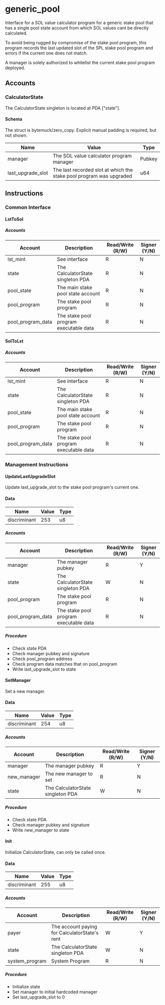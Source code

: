 # generic_pool

Interface for a SOL value calculator program for a generic stake pool that has a single pool state account from which SOL values cant be directly calculated.

To avoid being rugged by compromise of the stake pool program, this program records the last updated slot of the SPL stake pool program and errors if the current one does not match.

A manager is solely authorized to whitelist the current stake pool program deployed.

## Accounts

### CalculatorState

The CalculatorState singleton is located at PDA ["state"].

#### Schema

The struct is bytemuck/zero_copy. Explicit manual padding is required, but not shown.

| Name              | Value                                                               | Type   |
| ----------------- | ------------------------------------------------------------------- | ------ |
| manager           | The SOL value calculator program manager                            | Pubkey |
| last_upgrade_slot | The last recorded slot at which the stake pool program was upgraded | u64    |

## Instructions

### Common Interface

#### LstToSol

##### Accounts

| Account           | Description                            | Read/Write (R/W) | Signer (Y/N) |
| ----------------- | -------------------------------------- | ---------------- | ------------ |
| lst_mint          | See interface                          | R                | N            |
| state             | The CalculatorState singleton PDA      | R                | N            |
| pool_state        | The main stake pool state account      | R                | N            |
| pool_program      | The stake pool program                 | R                | N            |
| pool_program_data | The stake pool program executable data | R                | N            |

#### SolToLst

##### Accounts

| Account           | Description                            | Read/Write (R/W) | Signer (Y/N) |
| ----------------- | -------------------------------------- | ---------------- | ------------ |
| lst_mint          | See interface                          | R                | N            |
| state             | The CalculatorState singleton PDA      | R                | N            |
| pool_state        | The main stake pool state account      | R                | N            |
| pool_program      | The stake pool program                 | R                | N            |
| pool_program_data | The stake pool program executable data | R                | N            |

### Management Instructions

#### UpdateLastUpgradeSlot

Update last_upgrade_slot to the stake pool program's current one.

#### Data

| Name         | Value | Type |
| ------------ | ----- | ---- |
| discriminant | 253   | u8   |

##### Accounts

| Account           | Description                            | Read/Write (R/W) | Signer (Y/N) |
| ----------------- | -------------------------------------- | ---------------- | ------------ |
| manager           | The manager pubkey                     | R                | Y            |
| state             | The CalculatorState singleton PDA      | W                | N            |
| pool_program      | The stake pool program                 | R                | N            |
| pool_program_data | The stake pool program executable data | R                | N            |

##### Procedure

- Check state PDA
- Check manager pubkey and signature
- Check pool_program address
- Check program data matches that on pool_program
- Write last_upgrade_slot to state

#### SetManager

Set a new manager.

#### Data

| Name         | Value | Type |
| ------------ | ----- | ---- |
| discriminant | 254   | u8   |

##### Accounts

| Account     | Description                       | Read/Write (R/W) | Signer (Y/N) |
| ----------- | --------------------------------- | ---------------- | ------------ |
| manager     | The manager pubkey                | R                | Y            |
| new_manager | The new manager to set            | R                | N            |
| state       | The CalculatorState singleton PDA | W                | N            |

##### Procedure

- Check state PDA
- Check manager pubkey and signature
- Write new_manager to state

#### Init

Initialize CalculatorState, can only be called once.

#### Data

| Name         | Value | Type |
| ------------ | ----- | ---- |
| discriminant | 255   | u8   |

##### Accounts

| Account        | Description                                   | Read/Write (R/W) | Signer (Y/N) |
| -------------- | --------------------------------------------- | ---------------- | ------------ |
| payer          | The account paying for CalculatorState's rent | W                | Y            |
| state          | The CalculatorState singleton PDA             | W                | N            |
| system_program | System Program                                | R                | N            |

##### Procedure

- Initialize state
- Set manager to initial hardcoded manager
- Set last_upgrade_slot to 0
